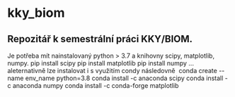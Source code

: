 # kky_biom
## Repozitář k semestrální práci KKY/BIOM.
Je potřeba mít nainstalovaný python > 3.7 a knihovny scipy, matplotlib, numpy.
pip install scipy
pip install matplotlib
pip install numpy
... aleternativně lze instalovat i s využitím condy následovně 
conda create --name env_name python=3.8
conda install -c anaconda scipy
conda install -c anaconda numpy
conda install -c conda-forge matplotlib

